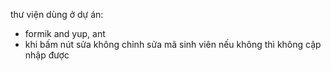 thư viện dùng ở dự án:

- formik and yup, ant
- khi bấm nút sửa không chỉnh sửa mã sinh viên nếu không thì không cập nhập được
